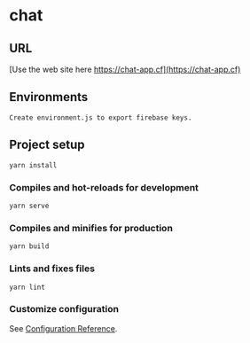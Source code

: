 # chat

## URL
[Use the web site here https://chat-app.cf](https://chat-app.cf)

## Environments
```
Create environment.js to export firebase keys.
```

## Project setup
```
yarn install
```

### Compiles and hot-reloads for development
```
yarn serve
```

### Compiles and minifies for production
```
yarn build
```

### Lints and fixes files
```
yarn lint
```

### Customize configuration
See [Configuration Reference](https://cli.vuejs.org/config/).
